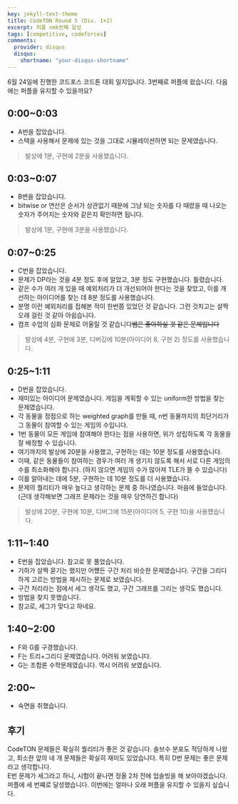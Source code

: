 ```yaml
---
key: jekyll-text-theme
title: CodeTON Round 5 (Div. 1+2)
excerpt: 퍼플 nmk번째 달성
tags: [competitive, codeforces]
comments:
  provider: disqus
  disqus:
    shortname: "your-disqus-shortname"
---
```

6월 24일에 진행한 코드포스 코드톤 대회 일지입니다. 3번째로 퍼플에 왔습니다. 다음에는 퍼플을 유지할 수 있을까요?
## 0:00~0:03
- A번을 잡았습니다. 
- 스택을 사용해서 문제에 있는 것을 그대로 시뮬레이션하면 되는 문제였습니다.
> 발상에 1분, 구현에 2분을 사용했습니다.

## 0:03~0:07
- B번을 잡았습니다.
- bitwise or 연산은 순서가 상관없기 때문에 그냥 되는 숫자를 다 때렸을 때 나오는 숫자가 주어지는 숫자와 같은지 확인하면 됩니다.
> 발상에 1분, 구현에 3분을 사용했습니다.

## 0:07~0:25
- C번을 잡았습니다.
- 문제가 DP라는 것을 4분 정도 후에 알았고, 3분 정도 구현했습니다. 틀렸습니다.
- 같은 수가 여러 개 있을 때 예외처리가 더 개선되어야 한다는 것을 찾았고, 이를 개선하는 아이디어를 찾는 데 8분 정도를 사용했습니다.
- 분명 이런 예외처리를 접해본 적이 한번쯤 있었던 것 같습니다. 그런 것치고는 살짝 오래 걸린 것 같아 아쉽습니다.
- 컴프 수업의 심화 문제로 어울릴 것 같습니다~~쌤은 좋아하실 것 같은 문제입니다~~
> 발상에 4분, 구현에 3분, 디버깅에 10분(아이디어 8, 구현 2) 정도를 사용했습니다.

## 0:25~1:11
- D번을 잡았습니다.
- 재미있는 아이디어 문제였습니다. 게임을 계획할 수 있는 uniform한 방법을 찾는 문제였습니다.
- 각 동물을 정점으로 하는 weighted graph를 만들 때, n번 동물까지의 최단거리가 그 동물이 참여할 수 있는 게임의 수입니다.
- 1번 동물이 모든 게임에 참여해야 한다는 점을 사용하면, 위가 성립하도록 각 동물을 잘 배정할 수 있습니다.
- 여기까지의 발상에 20분을 사용했고, 구현하는 데는 10분 정도를 사용했습니다.
- 이때, 같은 동물들이 참여하는 경우가 여러 개 생기지 않도록 해서 서로 다른 게임의 수를 최소화해야 합니다. (하지 않으면 게임의 수가 많아져 TLE가 뜰 수 있습니다)
- 이를 알아내는 데에 5분, 구현하는 데 10분 정도를 더 사용했습니다.
- 문제의 퀄리티가 매우 높다고 생각하는 문제 중 하나였습니다. 마음에 들었습니다. (근데 생각해보면 그래프 문제라는 것을 매우 당연하긴 합니다)
> 발상에 20분, 구현에 10분, 디버그에 15분(아이디어 5, 구현 10)을 사용헀습니다.

## 1:11~1:40
- E번을 잡았습니다. 참고로 못 풀었습니다.
- 기하가 살짝 묻기는 했지만 어쩄든 구간 처리 비슷한 문제였습니다. 구간을 그리디하게 고르는 방법을 제시하는 문제로 보였습니다.
- 구간 처리라는 점에서 세그 생각도 했고, 구간 그래프를 그리는 생각도 했습니다.
- 방법을 찾지 못했습니다.
- 참고로, 세그가 맞다고 하네요.

## 1:40~2:00
- F와 G를 구경했습니다.
- F는 트리+그리디 문제였습니다. 어려워 보였습니다.
- G는 조합론 수학문제였습니다. 역시 어려워 보였습니다.

## 2:00~
- 숙면을 취했습니다.

## 후기
CodeTON 문제들은 확실히 퀄리티가 좋은 것 같습니다. 솔브수 분포도 적당하게 나왔고, 최소한 앞의 네 개 문제들은 확실히 재미도 있었습니다. 특히 D번 문제는 좋은 문제라고 생각합니다.\
E번 문제가 세그라고 하니, 시험이 끝나면 정올 2차 전에 업솔빙을 해 보아야겠습니다.\
퍼플에 세 번쨰로 달성했습니다. 이번에는 얼마나 오래 퍼플을 유지할 수 있을지 싶습니다.
